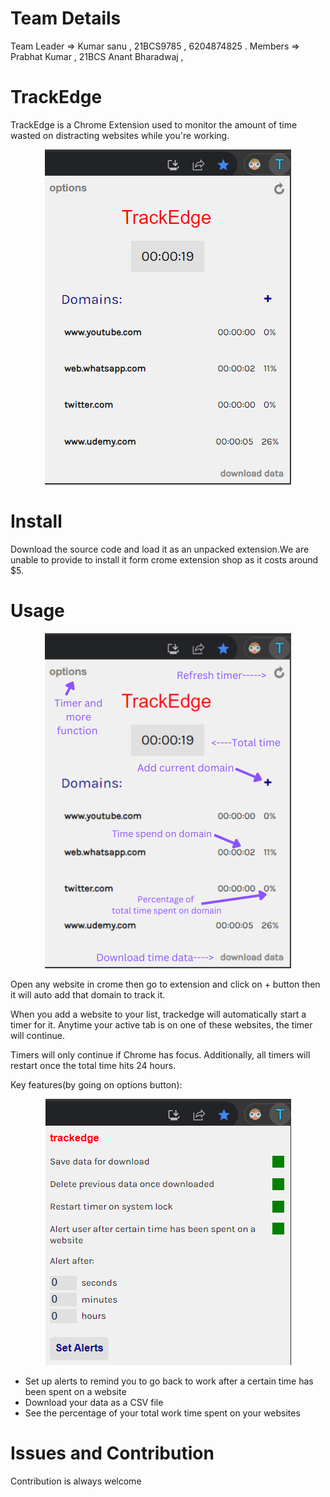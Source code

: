 # Team Details
 Team Leader => Kumar sanu , 21BCS9785 , 6204874825 .
 Members => Prabhat Kumar , 21BCS
            Anant Bharadwaj , 

# TrackEdge

TrackEdge is a Chrome Extension used to monitor the amount of time wasted on distracting websites while you're working.

<p align="center">
  <img src="/screenshots/h-1.png"/>
</p>

# Install

Download the source code and load it as an unpacked extension.We are unable to provide to install it form crome extension shop as it costs around $5.

# Usage

<p align="center">
  <img src="https://github.com/kumarsanu2002/Kumar_sanu-21BCS9785/blob/main/screenshots/Described%20photo.png"/>
</p>
 
Open any website in crome then go to extension and  click on + button then it will auto add that domain to track it.

When you add a website to your list, trackedge will automatically start a timer for it. Anytime your active tab is on one of these websites, the timer will continue.

Timers will only continue if Chrome has focus. Additionally, all timers will restart once the total time hits 24 hours.

Key features(by going on options button):
        <p align="center">
        <img src="/screenshots/h-3.png"/>
         </p>
- Set up alerts to remind you to go back to work after a certain time has been spent on a website
- Download your data as a CSV file
- See the percentage of your total work time spent on your websites


# Issues and Contribution

Contribution is always welcome
